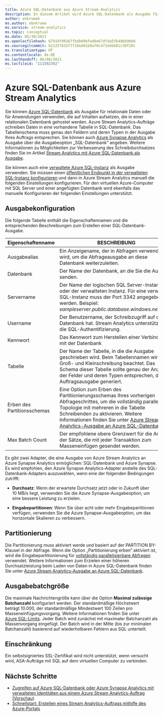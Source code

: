 ```yaml
---
title: Azure SQL-Datenbank aus Azure Stream Analytics
description: In diesem Artikel wird Azure SQL-Datenbank als Ausgabe für Azure Stream Analytics beschrieben.
author: enkrumah
ms.author: ebnkruma
ms.service: stream-analytics
ms.topic: conceptual
ms.date: 05/30/2021
ms.openlocfilehash: 67919f89167fbdb09bfed8e67dfda5fb49bb9bb0
ms.sourcegitcommit: b11257b15f7f16ed01b9a78c471debb81c30f20c
ms.translationtype: HT
ms.contentlocale: de-DE
ms.lasthandoff: 06/08/2021
ms.locfileid: "111592392"
---
```

# <a name="azure-sql-database-output-from-azure-stream-analytics"></a>Azure SQL-Datenbank aus Azure Stream Analytics

Sie können [Azure SQL-Datenbank](https://azure.microsoft.com/services/sql-database/) als Ausgabe für relationale Daten oder für Anwendungen verwenden, die auf Inhalten aufsetzen, die in einer relationalen Datenbank gehostet werden. Azure Stream Analytics-Aufträge schreiben Daten in eine vorhandene Tabelle in SQL-Datenbank. Das Tabellenschema muss genau den Feldern und deren Typen in der Ausgabe Ihres Auftrags entsprechen. Sie können auch [Azure Synapse Analytics](https://azure.microsoft.com/documentation/services/sql-data-warehouse/) als Ausgabe über die Ausgabeoption „SQL-Datenbank“ angeben. Weitere Informationen zu Möglichkeiten zur Verbesserung des Schreibdurchsatzes finden Sie im Artikel [Stream Analytics mit Azure SQL-Datenbank als Ausgabe](stream-analytics-sql-output-perf.md).

Sie können auch eine [verwaltete Azure SQL-Instanz](../azure-sql/managed-instance/sql-managed-instance-paas-overview.md) als Ausgabe verwenden. Sie müssen einen [öffentlichen Endpunkt in der verwalteten SQL-Instanz konfigurieren](../azure-sql/managed-instance/public-endpoint-configure.md) und dann in Azure Stream Analytics manuell die folgenden Einstellungen konfigurieren. Für den virtuellen Azure-Computer mit SQL Server und einer angefügten Datenbank wird ebenfalls das manuelle Konfigurieren der folgenden Einstellungen unterstützt.

## <a name="output-configuration"></a>Ausgabekonfiguration

Die folgende Tabelle enthält die Eigenschaftennamen und die entsprechenden Beschreibungen zum Erstellen einer SQL-Datenbank-Ausgabe.

| Eigenschaftenname | BESCHREIBUNG |
| --- | --- |
| Ausgabealias |Ein Anzeigename, der in Abfragen verwendet wird, um die Abfrageausgabe an diese Datenbank weiterzuleiten. |
| Datenbank | Der Name der Datenbank, an die Sie die Ausgabe senden. |
| Servername | Der Name der logischen SQL Server-Instanz oder der verwalteten Instanz. Für eine verwaltete SQL-Instanz muss der Port 3342 angegeben werden. Beispiel: *sampleserver.public.database.windows.net,3342* |
| Username | Der Benutzername, der Schreibzugriff auf die Datenbank hat. Stream Analytics unterstützt nur die SQL-Authentifizierung. |
| Kennwort | Das Kennwort zum Herstellen einer Verbindung mit der Datenbank |
| Tabelle | Der Name der Tabelle, in die die Ausgabe geschrieben wird. Beim Tabellennamen wird die Groß- und Kleinschreibung beachtet. Das Schema dieser Tabelle sollte genau der Anzahl der Felder und deren Typen entsprechen, die Ihre Auftragsausgabe generiert. |
|Erben des Partitionsschemas| Eine Option zum Erben des Partitionierungsschemas Ihres vorherigen Abfrageschrittes, um die vollständig parallele Topologie mit mehreren in die Tabelle Schreibenden zu aktivieren. Weitere Informationen finden Sie unter [Azure Stream Analytics-Ausgabe an Azure SQL-Datenbank](stream-analytics-sql-output-perf.md).|
|Max Batch Count| Der empfohlene obere Grenzwert für die Anzahl der Sätze, die mit jeder Transaktion zum Masseneinfügen gesendet werden.|

Es gibt zwei Adapter, die eine Ausgabe von Azure Stream Analytics an Azure Synapse Analytics ermöglichen: SQL-Datenbank und Azure Synapse. Es wird empfohlen, den Azure Synapse Analytics-Adapter anstelle des SQL-Datenbank-Adapters auszuwählen, wenn eine der folgenden Bedingungen zutrifft:

* **Durchsatz**: Wenn der erwartete Durchsatz jetzt oder in Zukunft über 10 MB/s liegt, verwenden Sie die Azure Synapse-Ausgabeoption, um eine bessere Leistung zu erzielen.

* **Eingabepartitionen**: Wenn Sie über acht oder mehr Eingabepartitionen verfügen, verwenden Sie die Azure Synapse-Ausgabeoption, um das horizontale Skalieren zu verbessern.

## <a name="partitioning"></a>Partitionierung

Die Partitionierung muss aktiviert werde und basiert auf der PARTITION BY-Klausel in der Abfrage. Wenn die Option „Partitionierung erben“ aktiviert ist, wird die Eingabepartitionierung für [vollständig parallelisierbare Abfragen](stream-analytics-scale-jobs.md) verwendet. Weitere Informationen zum Erzielen einer höheren Durchsatzleistung beim Laden von Daten in Azure SQL-Datenbank finden Sie unter [Azure Stream Analytics-Ausgabe an Azure SQL-Datenbank](stream-analytics-sql-output-perf.md).

## <a name="output-batch-size"></a>Ausgabebatchgröße

Die maximale Nachrichtengröße kann über die Option **Maximal zulässige Batchanzahl** konfiguriert werden. Der standardmäßige Höchstwert beträgt 10.000, der standardmäßige Mindestwert 100 Zeilen pro Masseneinfügungsvorgang. Weitere Informationen finden Sie unter [Azure SQL-Limits](../azure-sql/database/resource-limits-logical-server.md). Jeder Batch wird zunächst mit maximaler Batchanzahl als Massenvorgang eingefügt. Der Batch wird in der Mitte (bis zur minimalen Batchanzahl) basierend auf wiederholbaren Fehlern aus SQL unterteilt.

## <a name="limitation"></a>Einschränkung

Ein selbstsigniertes SSL-Zertifikat wird nicht unterstützt, wenn versucht wird, ASA-Aufträge mit SQL auf dem virtuellen Computer zu verbinden.

## <a name="next-steps"></a>Nächste Schritte

* [Zugreifen auf Azure SQL-Datenbank oder Azure Synapse Analytics mit verwalteten Identitäten aus einem Azure Stream Analytics-Auftrag (Vorschau)](sql-database-output-managed-identity.md)
* [Schnellstart: Erstellen eines Stream Analytics-Auftrags mithilfe des Azure-Portals](stream-analytics-quick-create-portal.md)
